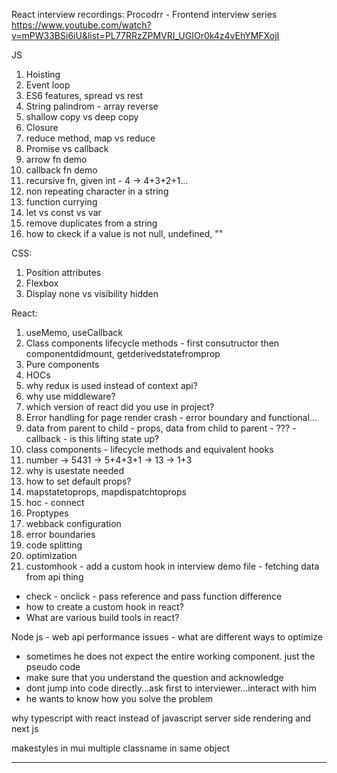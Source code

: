 React interview recordings:
Procodrr - Frontend interview series
https://www.youtube.com/watch?v=mPW33BSi6iU&list=PL77RRzZPMVRI_UGIOr0k4z4vEhYMFXojI

JS

1. Hoisting
2. Event loop
3. ES6 features, spread vs rest
4. String palindrom - array reverse
5. shallow copy vs deep copy
6. Closure
7. reduce method, map vs reduce
8. Promise vs callback
9. arrow fn demo
10. callback fn demo
11. recursive fn, given int - 4 -> 4+3+2+1...
12. non repeating character in a string
13. function currying
14. let vs const vs var
15. remove duplicates from a string
16. how to ckeck if a value is not null, undefined, ""

CSS:

1. Position attributes
2. Flexbox
3. Display none vs visibility hidden

React:

1. useMemo, useCallback
2. Class components lifecycle methods - first consutructor then componentdidmount, getderivedstatefromprop
3. Pure components
4. HOCs
5. why redux is used instead of context api?
6. why use middleware?
7. which version of react did you use in project?
8. Error handling for page render crash - error boundary and functional...
9. data from parent to child - props, data from child to parent - ??? - callback - is this lifting state up?
10. class components - lifecycle methods and equivalent hooks
11. number -> 5431 -> 5+4+3+1 -> 13 -> 1+3
12. why is usestate needed
13. how to set default props?
14. mapstatetoprops, mapdispatchtoprops
15. hoc - connect
16. Proptypes
17. webback configuration
18. error boundaries
19. code splitting
20. optimization
21. customhook - add a custom hook in interview demo file - fetching data from api thing

- check - onclick - pass reference and pass function difference
- how to create a custom hook in react?
- What are various build tools in react?

Node js - web api performance issues - what are different ways to optimize

- sometimes he does not expect the entire working component. just the pseudo code
- make sure that you understand the question and acknowledge
- dont jump into code directly...ask first to interviewer...interact with him
- he wants to know how you solve the problem

why typescript with react instead of javascript
server side rendering and next js

makestyles in mui
multiple classname in same object

---
